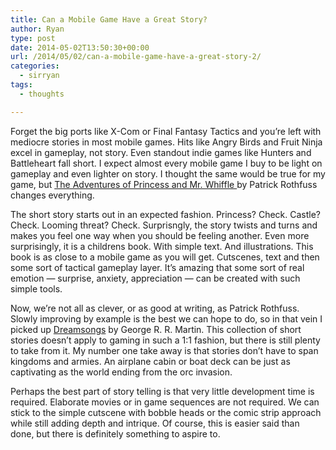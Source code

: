 ```yaml
---
title: Can a Mobile Game Have a Great Story?
author: Ryan
type: post
date: 2014-05-02T13:50:30+00:00
url: /2014/05/02/can-a-mobile-game-have-a-great-story-2/
categories:
  - sirryan
tags:
  - thoughts

---
```

Forget the big ports like X-Com or Final Fantasy Tactics and you&#8217;re left with mediocre stories in most mobile games. Hits like Angry Birds and Fruit Ninja excel in gameplay, not story. Even standout indie games like Hunters and Battleheart fall short. I expect almost every mobile game I buy to be light on gameplay and even lighter on story. I thought the same would be true for my game, but <a href="http://www.amazon.com/The-Adventures-Princess-Mr-Whiffle/product-reviews/0983613125/ref=dp_top_cm_cr_acr_txt?ie=UTF8&showViewpoints=1" target="_blank">The Adventures of Princess and Mr. Whiffle </a>by Patrick Rothfuss changes everything.

<!--more-->

The short story starts out in an expected fashion. Princess? Check. Castle? Check. Looming threat? Check. Surprisngly, the story twists and turns and makes you feel one way when you should be feeling another. Even more surprisingly, it is a childrens book. With simple text. And illustrations. This book is as close to a mobile game as you will get. Cutscenes, text and then some sort of tactical gameplay layer. It&#8217;s amazing that some sort of real emotion &#8212; surprise, anxiety, appreciation &#8212; can be created with such simple tools.

Now, we&#8217;re not all as clever, or as good at writing, as Patrick Rothfuss. Slowly improving by example is the best we can hope to do, so in that vein I picked up <a href="http://www.amazon.com/Dreamsongs-Volume-George-R-R-Martin/dp/0553385682" target="_blank">Dreamsongs</a> by George R. R. Martin. This collection of short stories doesn&#8217;t apply to gaming in such a 1:1 fashion, but there is still plenty to take from it. My number one take away is that stories don&#8217;t have to span kingdoms and armies. An airplane cabin or boat deck can be just as captivating as the world ending from the orc invasion.

Perhaps the best part of story telling is that very little development time is required. Elaborate movies or in game sequences are not required. We can stick to the simple cutscene with bobble heads or the comic strip approach while still adding depth and intrique. Of course, this is easier said than done, but there is definitely something to aspire to.